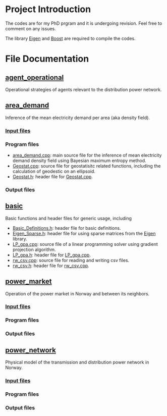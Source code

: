 # Project Introduction
The codes are for my PhD prgram and it is undergoing revision. Feel free to comment on any issues.

The library [Eigen](https://eigen.tuxfamily.org/index.php?title=Main_Page) and [Boost](https://www.boost.org/) are required to compile the codes.

# File Documentation

## [agent_operational](https://github.com/TonyYenTWN/distribution_grid_transition_Norway/tree/main/agent_operational)
Operational strategies of agents relevant to the distribution power network.

## [area_demand](https://github.com/TonyYenTWN/distribution_grid_transition_Norway/tree/main/area_demand)
Inference of the mean electricity demand per area (aka density field).

### [Input files](https://github.com/TonyYenTWN/distribution_grid_transition_Norway/tree/main/area_demand/input)

### Program files
- [area_demand.cpp](https://github.com/TonyYenTWN/distribution_grid_transition_Norway/blob/main/area_demand/area_demand.cpp): main source file for the inference of mean electricity demand density field using Bayesian maximum entropy method.
- [Geostat.cpp](https://github.com/TonyYenTWN/distribution_grid_transition_Norway/blob/main/area_demand/Geostat.cpp): source file for geostatisitc related functions, including the calculation of geodestic on an ellipsoid.
- [Geostat.h](https://github.com/TonyYenTWN/distribution_grid_transition_Norway/blob/main/area_demand/Geostat.h): header file for [Geostat.cpp](https://github.com/TonyYenTWN/distribution_grid_transition_Norway/blob/main/area_demand/Geostat.cpp).

### Output files

## [basic](https://github.com/TonyYenTWN/distribution_grid_transition_Norway/tree/main/basic)
Basic functions and header files for generic usage, including

- [Basic_Definitions.h](https://github.com/TonyYenTWN/distribution_grid_transition_Norway/blob/main/basic/Basic_Definitions.h): header file for basic definitions.
- [Eigen_Sparse.h](https://github.com/TonyYenTWN/distribution_grid_transition_Norway/blob/main/basic/Eigen_Sparse.h): header file for using sparse matrices from the [Eigen](https://eigen.tuxfamily.org/index.php?title=Main_Page) library.
- [LP_gpa.cpp](https://github.com/TonyYenTWN/distribution_grid_transition_Norway/blob/main/basic/LP_gpa.cpp): source file of a linear programming solver using gradient projection algorithm.
- [LP_gpa.h](https://github.com/TonyYenTWN/distribution_grid_transition_Norway/blob/main/basic/LP_gpa.h): header file for [LP_gpa.cpp](https://github.com/TonyYenTWN/distribution_grid_transition_Norway/blob/main/basic/LP_gpa.cpp).
- [rw_csv.cpp](https://github.com/TonyYenTWN/distribution_grid_transition_Norway/blob/main/basic/rw_csv.cpp): source file for reading and writing csv files.
- [rw_csv.h](https://github.com/TonyYenTWN/distribution_grid_transition_Norway/blob/main/basic/rw_csv.h): header file for [rw_csv.cpp](https://github.com/TonyYenTWN/distribution_grid_transition_Norway/blob/main/basic/rw_csv.cpp).

## [power_market](https://github.com/TonyYenTWN/distribution_grid_transition_Norway/tree/main/power_market)
Operation of the power market in Norway and between its neighbors.

### [Input files](https://github.com/TonyYenTWN/distribution_grid_transition_Norway/tree/main/power_market/input)

### Program files

### Output files

## [power_network](https://github.com/TonyYenTWN/distribution_grid_transition_Norway/tree/main/power_network/)
Physical model of the transmission and distribution power network in Norway.

### [Input files](https://github.com/TonyYenTWN/distribution_grid_transition_Norway/tree/main/power_network/input)

### Program files

### Output files
